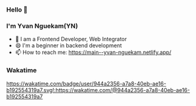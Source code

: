### Hello 👋

### I'm Yvan Nguekam(YN)

<!--
**yvan-nguekam/Yvan-Nguekam** is a ✨ _special_ ✨ repository because its `README.md` (this file) appears on your GitHub profile.

Here are some ideas to get you started:
-->

- 🌱  I am a Frontend Developer, Web Integrator
- 😄  I'm a beginner in backend development
- 📫 How to reach me: https://main--yvan-nguekam.netlify.app/

### Wakatime

https://wakatime.com/badge/user/944a2356-a7a8-40eb-ae16-b192554319a7.svg!:https://wakatime.com/@944a2356-a7a8-40eb-ae16-b192554319a7
